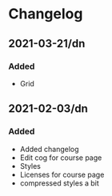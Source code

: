 # Changelog

## 2021-03-21/dn
### Added
- Grid
  
## 2021-02-03/dn
### Added
- Added changelog
- Edit cog for course page
- Styles
- Licenses for course page
- compressed styles a bit